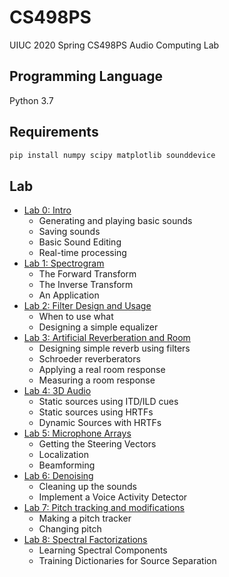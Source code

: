 # CS498PS

UIUC 2020 Spring CS498PS Audio Computing Lab

## Programming Language

Python 3.7

## Requirements

```txt
pip install numpy scipy matplotlib sounddevice
```

## Lab

* [Lab 0: Intro](Lab_0.ipynb)
    * Generating and playing basic sounds
    * Saving sounds
    * Basic Sound Editing
    * Real-time processing
* [Lab 1: Spectrogram](Lab_1.ipynb)
    * The Forward Transform
    * The Inverse Transform
    * An Application
* [Lab 2: Filter Design and Usage](Lab_2.ipynb)
    * When to use what
    * Designing a simple equalizer
* [Lab 3: Artificial Reverberation and Room](Lab_3.ipynb)
    * Designing simple reverb using filters
    * Schroeder reverberators
    * Applying a real room response
    * Measuring a room response
* [Lab 4: 3D Audio](Lab_4.ipynb)
    * Static sources using ITD/ILD cues
    * Static sources using HRTFs
    * Dynamic Sources with HRTFs
* [Lab 5: Microphone Arrays](Lab_5.ipynb)
    * Getting the Steering Vectors
    * Localization
    * Beamforming
* [Lab 6: Denoising](Lab_6.ipynb)
    * Cleaning up the sounds
    * Implement a Voice Activity Detector
* [Lab 7: Pitch tracking and modifications](Lab_7.ipynb)
    * Making a pitch tracker
    * Changing pitch
* [Lab 8: Spectral Factorizations](Lab_8.ipynb)
    * Learning Spectral Components
    * Training Dictionaries for Source Separation
